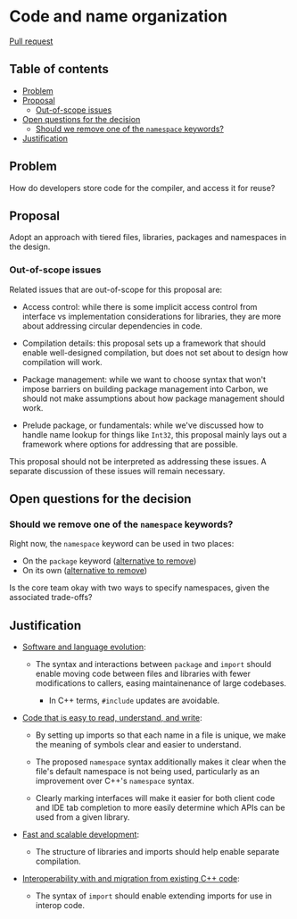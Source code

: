 # Code and name organization

<!--
Part of the Carbon Language project, under the Apache License v2.0 with LLVM
Exceptions. See /LICENSE for license information.
SPDX-License-Identifier: Apache-2.0 WITH LLVM-exception
-->

[Pull request](https://github.com/carbon-language/carbon-lang/pull/107)

## Table of contents

<!-- toc -->

-   [Problem](#problem)
-   [Proposal](#proposal)
    -   [Out-of-scope issues](#out-of-scope-issues)
-   [Open questions for the decision](#open-questions-for-the-decision)
    -   [Should we remove one of the `namespace` keywords?](#should-we-remove-one-of-the-namespace-keywords)
-   [Justification](#justification)

<!-- tocstop -->

## Problem

How do developers store code for the compiler, and access it for reuse?

## Proposal

Adopt an approach with tiered files, libraries, packages and namespaces in the
design.

### Out-of-scope issues

Related issues that are out-of-scope for this proposal are:

-   Access control: while there is some implicit access control from interface
    vs implementation considerations for libraries, they are more about
    addressing circular dependencies in code.

-   Compilation details: this proposal sets up a framework that should enable
    well-designed compilation, but does not set about to design how compilation
    will work.

-   Package management: while we want to choose syntax that won't impose
    barriers on building package management into Carbon, we should not make
    assumptions about how package management should work.

-   Prelude package, or fundamentals: while we've discussed how to handle name
    lookup for things like `Int32`, this proposal mainly lays out a framework
    where options for addressing that are possible.

This proposal should not be interpreted as addressing these issues. A separate
discussion of these issues will remain necessary.

## Open questions for the decision

### Should we remove one of the `namespace` keywords?

Right now, the `namespace` keyword can be used in two places:

-   On the `package` keyword
    ([alternative to remove](/docs/design/code_and_name_organization.md#remove-the-namespace-keyword-from-package-and-import))
-   On its own
    ([alternative to remove](/docs/design/code_and_name_organization.md#coarser-namespace-granularity))

Is the core team okay with two ways to specify namespaces, given the associated
trade-offs?

## Justification

-   [Software and language evolution](/docs/project/goals.md#software-and-language-evolution):

    -   The syntax and interactions between `package` and `import` should enable
        moving code between files and libraries with fewer modifications to
        callers, easing maintainenance of large codebases.

        -   In C++ terms, `#include` updates are avoidable.

-   [Code that is easy to read, understand, and write](/docs/project/goals.md#code-that-is-easy-to-read-understand-and-write):

    -   By setting up imports so that each name in a file is unique, we make the
        meaning of symbols clear and easier to understand.

    -   The proposed `namespace` syntax additionally makes it clear when the
        file's default namespace is not being used, particularly as an
        improvement over C++'s `namespace` syntax.

    -   Clearly marking interfaces will make it easier for both client code and
        IDE tab completion to more easily determine which APIs can be used from
        a given library.

-   [Fast and scalable development](/docs/projects/goals.md#fast-and-scalable-development):

    -   The structure of libraries and imports should help enable separate
        compilation.

-   [Interoperability with and migration from existing C++ code](/docs/project/goals.md#interoperability-with-and-migration-from-existing-c-code):

    -   The syntax of `import` should enable extending imports for use in
        interop code.
